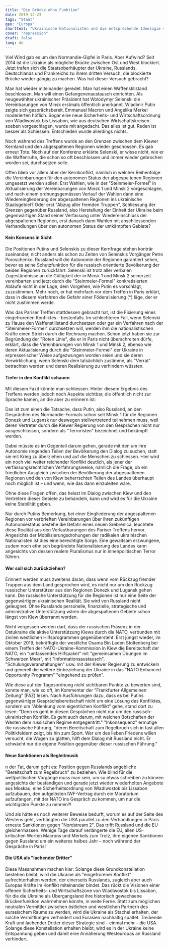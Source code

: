 ```yaml
---
title: "Die Brücke ohne Funktion"
date: 2019-12-23
tags: "Staat"
geo: "Europa"
shorttext: "Ukrainische Nationalisten und die entsprechende Ideologie verhindern den Frieden in der Ukraine und die Nato Terroristen zündeln mit."
cover: "repression"
draft: false
lang: de
---
```


Viel Wind gab es um den Normandie-Gipfel in Paris. Aber Aufwind? Seit 2014 ist die Ukraine als mögliche Brücke zwischen Ost und West blockiert. Jetzt trafen sich die Staatsoberhäupter der Ukraine, Russlands, Deutschlands und Frankreichs zu ihrem dritten Versuch, die blockierte Brücke wieder gängig zu machen. Was hat dieser Versuch gebracht?

Man hat wieder miteinander geredet. Man hat einen Waffenstillstand beschlossen. Man will einen Gefangenenaustausch einrichten. Als neugewählter ukrainischer Präsident hat Wolodymyr Selenski die Vereinbarungen von Minsk erstmals öffentlich anerkannt. Wladimir Putin zeigte sich gesprächsbereit. Emmanuel Macron und Angelika Merkel moderierten höflich. Sogar eine neue Sicherheits- und Wirtschaftsordnung von Wladiwostok bis Lissabon, wie aus deutschen Wirtschaftskreisen soeben vorgeschlagen, wurde mit angedacht. Das alles ist gut. Reden ist besser als Schiessen. Entschieden wurde allerdings nichts.

Noch während des Treffens wurde an den Grenzen zwischen dem Kiewer Kernland und den abgespaltenen Regionen wieder geschossen. Es gab erneut Tote. Noch auf der Konferenz erklärte Selenski, er wisse nicht, wie er die Waffenruhe, die schon so oft beschlossen und immer wieder gebrochen worden sei, durchsetzen solle.

Offen blieb vor allem aber der Kernkonflikt, nämlich in welcher Reihenfolge die Vereinbarungen für den autonomen Status der abgespaltenen Regionen umgesetzt werden sollen: Erst Wahlen, wie in der "Steinmeier-Formel" in Aktualisierung der Vereinbarungen von Minsk 1 und Minsk 2 vorgeschlagen, und nach einem ordnungsgemässen Verlauf der Wahlen dann eine Wiedereingliederung der abgespaltenen Regionen ins ukrainische Staatsgebiet? Oder erst "Abzug aller fremden Truppen", Schliessung der Grenzen gegenüber Russland, also Herstellung der Einheit der Ukraine beim gegenwärtigen Stand seiner Verfassung unter Wiedereinschluss der abgespaltenen Regionen, erst danach dann Wahlen mit anschliessenden Verhandlungen über den autonomen Status der umkämpften Gebiete?

#### Kein Konsens in Sicht

Die Positionen Putins und Selenskis zu dieser Kernfrage stehen konträr zueinander, nicht anders als schon zu Zeiten von Selenskis Vorgänger Petro Poroschenko. Russland will die Autonomie der Regionen garantiert sehen, bevor es seine Schutzfunktion für die russisch orientierte Bevölkerung der beiden Regionen zurückfährt. Selenski ist trotz aller verbalen Zugeständnisse an die Gültigkeit der in Minsk 1 und Minsk 2 seinerzeit vereinbarten und jetzt durch die "Steinmeier-Formel" konkretisierten Abläufe nicht in der Lage, dem Vorgehen, wie Putin es vorschlägt, zuzustimmen. Mehr noch, er hat mehrfach vor dem Treffen in Paris erklärt, dass in diesem Verfahren die Gefahr einer Föderalisierung (*) läge, der er nicht zustimmen werde.

Was das Pariser Treffen stattdessen gebracht hat, ist die Fixierung eines eingefrorenen Konfliktes – bestenfalls. Im schlechteren Fall, wenn Selenski zu Hause den Waffenstillstand durchsetzen oder gar ein Verfahren nach der "Steinmeier-Formel" durchsetzen will, werden ihm die nationalistischen Kräfte einen Strich durch die Rechnung machen. Schon jetzt haben sie zur Begründung der "Roten Linie", die er in Paris nicht überschreiten dürfe, erklärt, dass die Vereinbarungen von Minsk 1 und Minsk 2, ebenso wie deren Aktualisierung durch die "Steinmeier-Formel" der Ukraine in erpresserischer Weise aufgezwungen worden seien und sie deren Verwirklichung, wenn Selenski dem tatsächlich zustimme, als "Verrat" betrachten werden und deren Realisierung zu verhindern wüssten.

#### Tiefer in den Konflikt schauen

Mit diesem Fazit könnte man schliessen. Hinter diesem Ergebnis des Treffens werden jedoch noch Aspekte sichtbar, die öffentlich nicht zur Sprache kamen, an die aber zu erinnern ist:

Das ist zum einen die Tatsache, dass Putin, also Russland, an den Gesprächen des Normandie-Formats schon seit Minsk 1 für die Regionen Donezk und Lugansk nur deswegen stellvertretend teilnehmen muss, weil deren Vertreter durch die Kiewer Regierung von den Gesprächen nicht nur ausgeschlossen, sondern als "Terroristen" bezeichnet und bekämpft werden.

Dabei müsste es im Gegenteil darum gehen, gerade mit den um ihre Autonomie ringenden Teilen der Bevölkerung den Dialog zu suchen, statt sie mit Krieg zu überziehen und auf die Menschen zu schiessen. Hier wird ein noch viel weiter reichender Konflikt deutlich, als jener der verfassungsrechtlichen Verfahrungsweise, nämlich die Frage, ob ein friedlicher Ausgleich zwischen der Bevölkerung der abgespaltenen Regionen und den von Kiew beherrschten Teilen des Landes überhaupt noch möglich ist – und wenn, wie das dann einzuleiten wäre.

Ohne diese Fragen offen, das heisst im Dialog zwischen Kiew und den Vertretern dieser Gebiete zu behandeln, kann und wird es für die Ukraine keine Stabilität geben.

Nur durch Putins Bemerkung, bei einer Eingliederung der abgespaltenen Regionen vor verbrieften Vereinbarungen über ihren zukünftigen Autonomiestatus bestehe die Gefahr eines neuen Srebrenica, leuchtete diese Realität aus den Verlautbarungen des Pariser Treffens hervor. Angesichts der Mobilisierungsdrohungen der radikalen ukrainischen Nationalisten ist dies eine berechtigte Sorge. Eine gewaltsam erzwungene, zudem noch ethnisch begründete Nationalisierung des Landes kann angesichts von dessen realem Pluralismus nur in innenpolitischen Terror führen.

#### Wer soll sich zurückziehen?

Erinnert werden muss zweitens daran, dass wenn vom Rückzug fremder Truppen aus dem Land gesprochen wird, es nicht nur um den Rückzug russischer Unterstützer aus den Regionen Donezk und Lugansk gehen kann. Die russische Unterstützung für die Regionen ist nur eine Seite der gegenwärtigen ukrainischen Realität. Sie wird von Russland nicht geleugnet. Ohne Russlands personelle, finanzielle, strategische und administrative Unterstützung wären die abgespaltenen Gebiete schon längst von Kiew überrannt worden.

Nicht vergessen werden darf, dass der russischen Präsenz in der Ostukraine die aktive Unterstützung Kiews durch die NATO, verbunden mit zivilen westlichen Hilfsprogrammen gegenübersteht. Erst jüngst wieder, im Oktober 2019, bekräftigte der westliche Osama Bin Laden Stoltenberg bei einem Treffen der NATO-Ukraine-Kommission in Kiew die Bereitschaft der NATO, ein "umfassendes Hilfspaket" mit "gemeinsamen Übungen im Schwarzen Meer", mit "Informationsaustausch", "Schulungsveranstaltungen" usw. mit der Kiewer Regierung zu entwickeln und generell die weitere Einbeziehung der Ukraine in das "NATO Enhanced Opportunity Programm" "eingehend zu prüfen".

Wie diese auf der Tagesordnung nicht sichtbaren Punkte zu bewerten sind, konnte man, wie so oft, im Kommentar der "Frankfurter Allgemeinen Zeitung" (FAZ) lesen. Nach Ausführungen dazu, dass es bei Putins gegenwärtiger Gesprächsbereitschaft nicht um eine Lösung des Konfliktes, sondern um "Ablenkung vom eigentlichen Konflikt" gehe, stand dort zu lesen: "Denn es geht in diesen Gesprächen nicht nur um den russisch-ukrainischen Konflikt. Es geht auch darum, mit welchen Botschaften der Westen dem russischen Regime entgegentritt." "Inkonsequenz" ermutige die russische Führung, "deren Bereitschaft zum Regelbruch sich in fast allen Politikfeldern zeigt, bis hin zum Sport. Wer um des lieben Friedens willen versucht, die Wogen zu glätten, hilft dem Dialog mit Russland nicht. Er schwächt nur die eigene Position gegenüber dieser russischen Führung." 

#### Neue Sanktionen als Begleitmusik

n der Tat, darum geht es: Position gegen Russlands angebliche "Bereitschaft zum Regelbruch" zu beziehen. Wie blind für die weltpolitischen Vorgänge muss man sein, um so etwas schreiben zu können angesichts der beständigen und gerade jetzt wieder wiederholten Angebote aus Moskau, eine Sicherheitsordnung von Wladiwostok bis Lissabon aufzubauen, den aufgelösten IWF-Vertrag durch ein Moratorium aufzufangen, mit der NATO ins Gespräch zu kommen, um nur die wichtigsten Punkte zu nennen?!

Und als hätte es noch weiterer Beweise bedurft, worum es auf der Seite des Westens geht, verhängten die USA parallel zu den Verhandlungen in Paris erneute Sanktionen gegen "Nordstream 2". Das trifft Russland und die EU gleichermassen. Wenige Tage darauf verlängerte die EU, allen US-kritischen Worten Macrons und Merkels zum Trotz, ihre eigenen Sanktionen gegen Russland um ein weiteres halbes Jahr – noch während der Gespräche in Paris!

#### Die USA als "lachender Dritter"

Diese Massnahmen machen klar: Solange diese Grundkonstellation bestehen bleibt, wird die Ukraine als "eingefrorener Konflikt" aufrechterhalten werden, der einerseits Russlands, zugleich aber auch Europas Kräfte im Konflikt miteinander bindet. Das rückt die Visionen einer offenen Sicherheits- und Wirtschaftszone von Wladiwostok bis Lissabon, für die die Ukraine als Übergangsland ihre historisch gewachsene Brückenfunktion wahrnehmen könnte, in weite Ferne. Statt zum möglichen neutralen Vermittler zwischen östlichen und westlichen Partnern des eurasischem Raums zu werden, wird die Ukraine als Stachel erhalten, der solche Vermittlungen verhindert und Eurasien nachhaltig spaltet. Treibende Kraft und lachender Dritter dieser Strategie sind – einmal mehr – die USA. Solange diese Konstellation erhalten bleibt, wird es in der Ukraine keine Entspannung geben und damit eine Annäherung Westeuropas an Russland verhindert.
